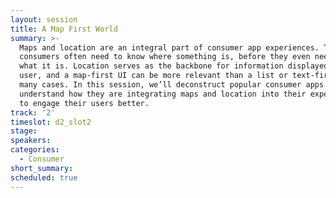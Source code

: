 ```yaml
---
layout: session
title: A Map First World
summary: >-
  Maps and location are an integral part of consumer app experiences. Today’s
  consumers often need to know where something is, before they even need to know
  what it is. Location serves as the backbone for information displayed to the
  user, and a map-first UI can be more relevant than a list or text-first UI in
  many cases. In this session, we’ll deconstruct popular consumer apps to
  understand how they are integrating maps and location into their experiences
  to engage their users better.
track: '2'
timeslot: d2_slot2
stage:
speakers:
categories:
  - Consumer
short_summary:
scheduled: true
---
```


